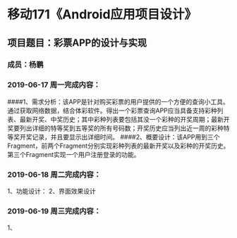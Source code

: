 # 移动171《Android应用项目设计》
## 项目题目：彩票APP的设计与实现
### 成员：杨鹏

### 2019-06-17 周一完成内容：
####1、需求分析：该APP是针对购买彩票的用户提供的一个方便的查询小工具。通过获取网络数据，结合体彩软件。得出一个彩票查询APP应当具备支持彩种列表、最新开奖、中奖历史；其中彩种列表要包括其没一个彩种的开奖周期；最新开奖要列出详细的特等奖到五等奖的所有号码数；开奖历史应当列出近一周的彩种特等奖开奖记录，并且要显示出详细时间。
####2、概要设计：该APP用到三个Fragment，前两个Fragment分别实现彩种列表的最新开奖以及彩种的开奖历史。第三个Fragment实现一个用户注册登录的功能。


### 2019-06-18 周二完成内容：
1、功能设计：
2、界面效果设计


### 2019-06-19 周三完成内容：
1、
